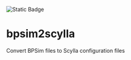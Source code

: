![Static Badge](https://img.shields.io/badge/status-in_development-orange)

# bpsim2scylla
Convert BPSim files to Scylla configuration files
